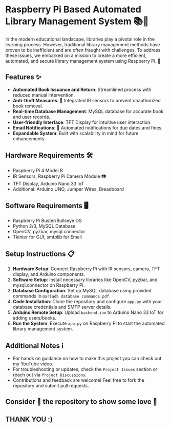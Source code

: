 # Raspberry Pi Based Automated Library Management System 📚🔧

In the modern educational landscape, libraries play a pivotal role in the learning process. However, traditional library management methods have proven to be inefficient and are often fraught with challenges. To address these issues, we embarked on a mission to create a more efficient, automated, and secure library management system using Raspberry Pi. 🚀

## Features ✨

- **Automated Book Issuance and Return**: Streamlined process with reduced manual intervention.
- **Anti-theft Measures**: 🚨 Integrated IR sensors to prevent unauthorized book removal.
- **Real-time Database Management**: MySQL database for accurate book and user records.
- **User-friendly Interface**: TFT Display for intuitive user interaction.
- **Email Notifications**: 📧 Automated notifications for due dates and fines.
- **Expandable System**: Built with scalability in mind for future enhancements.

## Hardware Requirements 🛠️

- Raspberry Pi 4 Model B
- IR Sensors, Raspberry Pi Camera Module 📷
- TFT Display, Arduino Nano 33 IoT
- Additional: Arduino UNO, Jumper Wires, Breadboard

## Software Requirements 🖥️

- Raspberry Pi Buster/Bullseye OS
- Python 2/3, MySQL Database
- OpenCV, pyzbar, mysql.connector
- Tkinter for GUI, smtplib for Email

## Setup Instructions 📋

1. **Hardware Setup**: Connect Raspberry Pi with IR sensors, camera, TFT display, and Arduino components.
2. **Software Setup**: Install necessary libraries like OpenCV, pyzbar, and mysql.connector on Raspberry Pi.
3. **Database Configuration**: Set up MySQL database using provided commands in `mariadb database commands.pdf`.
4. **Code Installation**: Clone the repository and configure `app.py` with your database credentials and SMTP server details.
5. **Arduino Remote Setup**: Upload `backend.ino` to Arduino Nano 33 IoT for adding users/books.
6. **Run the System**: Execute `app.py` on Raspberry Pi to start the automated library management system.

## Additional Notes ℹ️

- For hands on guidance on how to make this project you can check out my YouTube video.
- For troubleshooting or updates, check the `Project Issues` section or reach out via `Project Discussions`.
- Contributions and feedback are welcome! Feel free to fork the repository and submit pull requests.

## Consider 🌟 the repository to show some love 🙏

## THANK YOU :)
